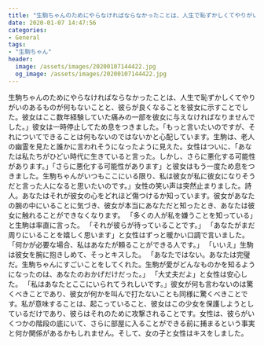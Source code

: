 ```yaml
---
title: "生駒ちゃんのためにやらなければならなかったことは、人生で恥ずかしくてやりがいのあるものが何もないことと、彼らが良くなることを彼女に示すことでした。"
date: 2020-01-07 14:47:56
categories:
- General
tags:
- "生駒ちゃん"
header:
  image: /assets/images/20200107144422.jpg
  og_image: /assets/images/20200107144422.jpg
---
```


生駒ちゃんのためにやらなければならなかったことは、人生で恥ずかしくてやりがいのあるものが何もないことと、彼らが良くなることを彼女に示すことでした。彼女はここ数年経験していた痛みの一部を彼女に与えなければなりませんでした。」彼女は一時停止してため息をつきました。「もっと言いたいのですが、それについてできることは何もないのではないかと心配しています。生駒は、老人の幽霊を見たと誰かに言われそうになったように見えた。女性はついに、「あなたは私たちがひどい時代に生きていると言った。しかし、さらに悪化する可能性があります。」「さらに悪化する可能性があります」と彼女はもう一度ため息をつきました。生駒ちゃんがいつもここにいる限り、私は彼女が私に彼女になりそうだと言った人になると思いたいのです。」女性の笑い声は突然止まりました。詩人。あなたはそれが彼女の心をどれほど傷つけるか知っています。彼女があなたの腕の中にいることに気づき、彼女が本当にあなただと知ったとき、あなたは彼女に触れることができなくなります。 「多くの人が私を嫌うことを知っている」と生駒は率直に言った。 「それが彼らが待っていることです。」 「あなたがまだ周りにいることを嬉しく思います」と女性はずっと暖かい口調で言いました。 「何かが必要な場合、私はあなたが頼ることができる人です。」 「いいえ」生駒は彼女を腕に抱きしめて、そっとキスした。 「あなたではない。あなたは完璧だ。生駒ちゃんにすごいことをしてくれた。生駒が愛がどんなものかを知るようになったのは、あなたのおかげだけだった。」 「大丈夫だよ」と女性は安心した。 「私はあなたとここにいられてうれしいです。」彼女が何も言わないのは驚くべきことであり、彼女が何かを叫んで打たないことも同様に驚くべきことです。私が意味することは、起こっていること、彼女はこの少女を保護しようとしているだけであり、彼らはそれのために攻撃されることです。女性は、彼らがいくつかの階段の底にいて、さらに部屋に入ることができる前に捕まるという事実と何か関係があるかもしれません。そして、女の子と女性はキスをしました。
